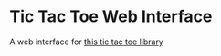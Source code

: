 # Tic Tac Toe Web Interface

A web interface for [this tic tac toe library](https://github.com/kevinbuch/tic-tac-toe-clojure)

